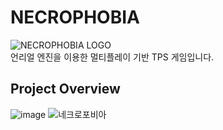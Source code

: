 # NECROPHOBIA
![NECROPHOBIA LOGO](https://user-images.githubusercontent.com/62997633/182917462-9ad6f5c3-ad5e-4bf8-91e8-367c554dbe35.jpg)
<br>언리얼 엔진을 이용한 멀티플레이 기반 TPS 게임입니다. 
<br><h2>Project Overview</h2>
![image](https://user-images.githubusercontent.com/62997633/182919978-00d4dc23-84d4-4b8b-9dc1-8a584d877042.png)
![네크로포비아](https://user-images.githubusercontent.com/62997633/182920495-6479f4b9-8a2c-43b6-bf5f-95e821eb835b.png)
